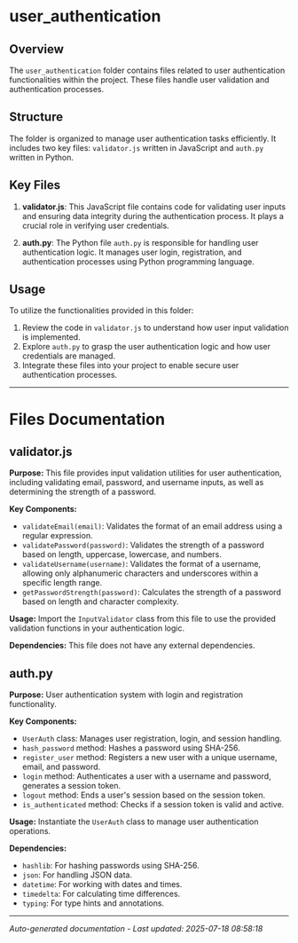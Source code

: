 # user_authentication

## Overview
The `user_authentication` folder contains files related to user authentication functionalities within the project. These files handle user validation and authentication processes.

## Structure
The folder is organized to manage user authentication tasks efficiently. It includes two key files: `validator.js` written in JavaScript and `auth.py` written in Python.

## Key Files
1. **validator.js**: This JavaScript file contains code for validating user inputs and ensuring data integrity during the authentication process. It plays a crucial role in verifying user credentials.
   
2. **auth.py**: The Python file `auth.py` is responsible for handling user authentication logic. It manages user login, registration, and authentication processes using Python programming language.

## Usage
To utilize the functionalities provided in this folder:
1. Review the code in `validator.js` to understand how user input validation is implemented.
2. Explore `auth.py` to grasp the user authentication logic and how user credentials are managed.
3. Integrate these files into your project to enable secure user authentication processes.

---

# Files Documentation

## validator.js

**Purpose:** This file provides input validation utilities for user authentication, including validating email, password, and username inputs, as well as determining the strength of a password.

**Key Components:**
- `validateEmail(email)`: Validates the format of an email address using a regular expression.
- `validatePassword(password)`: Validates the strength of a password based on length, uppercase, lowercase, and numbers.
- `validateUsername(username)`: Validates the format of a username, allowing only alphanumeric characters and underscores within a specific length range.
- `getPasswordStrength(password)`: Calculates the strength of a password based on length and character complexity.

**Usage:** Import the `InputValidator` class from this file to use the provided validation functions in your authentication logic.

**Dependencies:** This file does not have any external dependencies.

## auth.py

**Purpose:** User authentication system with login and registration functionality.

**Key Components:**
- `UserAuth` class: Manages user registration, login, and session handling.
- `hash_password` method: Hashes a password using SHA-256.
- `register_user` method: Registers a new user with a unique username, email, and password.
- `login` method: Authenticates a user with a username and password, generates a session token.
- `logout` method: Ends a user's session based on the session token.
- `is_authenticated` method: Checks if a session token is valid and active.

**Usage:** Instantiate the `UserAuth` class to manage user authentication operations.

**Dependencies:**
- `hashlib`: For hashing passwords using SHA-256.
- `json`: For handling JSON data.
- `datetime`: For working with dates and times.
- `timedelta`: For calculating time differences.
- `typing`: For type hints and annotations.

---
*Auto-generated documentation - Last updated: 2025-07-18 08:58:18*

